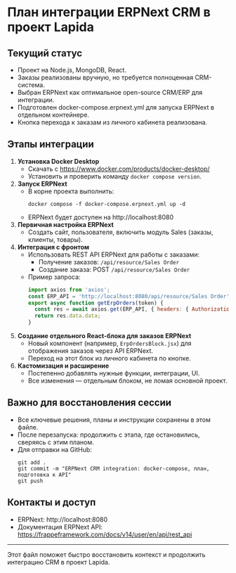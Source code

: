 # План интеграции ERPNext CRM в проект Lapida

## Текущий статус
- Проект на Node.js, MongoDB, React.
- Заказы реализованы вручную, но требуется полноценная CRM-система.
- Выбран ERPNext как оптимальное open-source CRM/ERP для интеграции.
- Подготовлен docker-compose.erpnext.yml для запуска ERPNext в отдельном контейнере.
- Кнопка перехода к заказам из личного кабинета реализована.

## Этапы интеграции
1. **Установка Docker Desktop**
   - Скачать с https://www.docker.com/products/docker-desktop/
   - Установить и проверить команду `docker compose version`.
2. **Запуск ERPNext**
   - В корне проекта выполнить:
     ```
     docker compose -f docker-compose.erpnext.yml up -d
     ```
   - ERPNext будет доступен на http://localhost:8080
3. **Первичная настройка ERPNext**
   - Создать сайт, пользователя, включить модуль Sales (заказы, клиенты, товары).
4. **Интеграция с фронтом**
   - Использовать REST API ERPNext для работы с заказами:
     - Получение заказов: `/api/resource/Sales Order`
     - Создание заказа: POST `/api/resource/Sales Order`
   - Пример запроса:
     ```js
     import axios from 'axios';
     const ERP_API = 'http://localhost:8080/api/resource/Sales Order';
     export async function getErpOrders(token) {
       const res = await axios.get(ERP_API, { headers: { Authorization: `token ${token}` } });
       return res.data.data;
     }
     ```
5. **Создание отдельного React-блока для заказов ERPNext**
   - Новый компонент (например, `ErpOrdersBlock.jsx`) для отображения заказов через API ERPNext.
   - Переход на этот блок из личного кабинета по кнопке.
6. **Кастомизация и расширение**
   - Постепенно добавлять нужные функции, интеграции, UI.
   - Все изменения — отдельным блоком, не ломая основной проект.

## Важно для восстановления сессии
- Все ключевые решения, планы и инструкции сохранены в этом файле.
- После перезапуска: продолжить с этапа, где остановились, сверяясь с этим планом.
- Для отправки на GitHub:
  ```
  git add .
  git commit -m "ERPNext CRM integration: docker-compose, план, подготовка к API"
  git push
  ```

## Контакты и доступ
- ERPNext: http://localhost:8080
- Документация ERPNext API: https://frappeframework.com/docs/v14/user/en/api/rest_api

---
Этот файл поможет быстро восстановить контекст и продолжить интеграцию CRM в проект Lapida.
